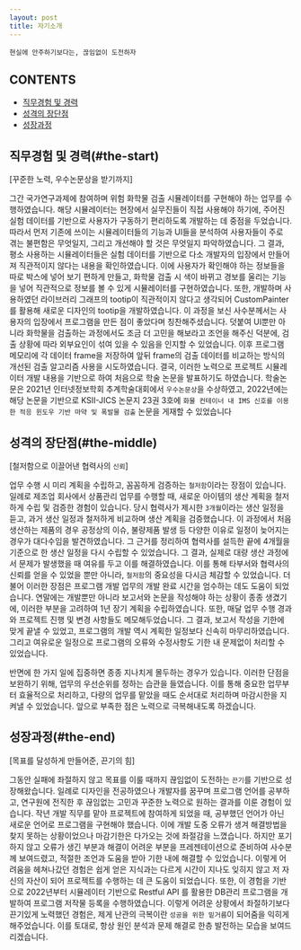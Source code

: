 ```yaml
---
layout: post
title: 자기소개
---
```


`현실에 안주하기보다는, 끊임없이 도전하자`

## CONTENTS
- [직무경험 및 경력](#the-start)
- [성격의 장단점](#the-middle)
- [성장과정](#the-end)

## 직무경험 및 경력(#the-start)

[꾸준한 노력, 우수논문상을 받기까지]

그간 국가연구과제에 참여하며 위험 화학물 검출 시뮬레이터를 구현해야 하는 업무를 수행하였습니다. 해당 시뮬레이터는 현장에서 실무진들이 직접 사용해야 하기에, 주어진 실험 데이터를 기반으로 사용자가 구동하기 편리하도록 개발하는 데 중점을 두었습니다.
따라서 먼저 기존에 쓰이는 시뮬레이터들의 기능과 UI들을 분석하여 사용자들이 주로 겪는 불편함은 무엇일지, 그리고 개선해야 할 것은 무엇일지 파악하였습니다. 그 결과, 평소 사용하는 시뮬레이터들은 실험 데이터를 기반으로 다소 개발자의 입장에서 만들어져 직관적이지 않다는 내용을 확인하였습니다. 이에 사용자가 확인해야 하는 정보들을 따로 박스에 넣어 보기 편하게 만들고, 화학물 검출 시 색이 바뀌고 경보를 울리는 기능을 넣어 직관적으로 정보를 볼 수 있게 시뮬레이터를 구현하였습니다.
또한, 개발하며 사용하였던 라이브러리 그래프의 tootip이 직관적이지 않다고 생각되어 CustomPainter를 활용해 새로운 디자인의 tootip을 개발하였습니다.
이 과정을 보신 사수분께서는 사용자의 입장에서 프로그램을 만든 점이 좋았다며 칭찬해주셨습니다. 덧붙여 UI뿐만 아니라 화학물을 검출하는 과정에서도 조금 더 고민을 해보라고 조언을 해주신 덕분에, 검출 상황에 따라 외부요인이 섞여 있을 수 있음을 인지할 수 있었습니다. 이후 프로그램 메모리에 각 데이터 frame을 저장하여 앞뒤 frame의 검출 데이터를 비교하는 방식의 개선된 검출 알고리즘 사용을 시도하였습니다. 결국, 이러한 노력으로 프로젝트 시뮬레이터 개발 내용을 기반으로 하여 처음으로 학술 논문을 발표하기도 하였습니다. 학술논문은 2021년 인터넷정보학회 추계학술대회에서 `우수논문상`을 수상하였고, 2022년에는 해당 논문을 기반으로 KSII-JICS 논문지 23권 3호에 `화물 컨테이너 내 IMS 신호를 이용한 적응 윈도우 기반 마약 및 폭발물 검출` 논문을 게재할 수 있었습니다

## 성격의 장단점(#the-middle)

[철저함으로 이끌어낸 협력사의 `신뢰`]

업무 수행 시 미리 계획을 수립하고, 꼼꼼하게 검증하는 `철저함`이라는 장점이 있습니다. 일례로 제조업 회사에서 상품관리 업무를 수행할 때, 새로운 아이템의 생산 계획을 철저하게 수립 및 검증한 경험이 있습니다. 당시 협력사가 제시한 `3개월`이라는 생산 일정을 듣고, 과거 생산 일정과 철저하게 비교하며 생산 계획을 검증했습니다. 이 과정에서 처음 생산하는 제품의 경우 공정상의 이슈, 불량제품 발생 등 다양한 이유로 일정이 늦어지는 경우가 대다수임을 발견하였습니다. 그 근거를 정리하여 협력사를 설득한 끝에 4개월을 기준으로 한 생산 일정을 다시 수립할 수 있었습니다. 그 결과, 실제로 대량 생산 과정에서 문제가 발생했을 때 여유를 두고 이를 해결하였습니다. 이를 통해 타부서와 협력사의 신뢰를 얻을 수 있었을 뿐만 아니라, `철저함`의 중요성을 다시금 체감할 수 있었습니다.
더불어 이러한 장점은 프로그램 개발 업무의 개발 완료 시간을 엄수하는 데도 도움이 되었습니다. 연말에는 개발뿐만 아니라 보고서와 논문을 작성해야 하는 상황이 종종 생겼기에, 이러한 부분을 고려하여 1년 장기 계획을 수립하였습니다. 또한, 매달 업무 수행 경과와 프로젝트 진행 및 변경 사항들도 메모해두었습니다. 그 결과, 보고서 작성을 기한에 맞게 끝낼 수 있었고, 프로그램의 개발 역시 계획한 일정보다 신속히 마무리하였습니다. 그리고 여유로운 일정으로 프로그램의 오류와 수정사항도 기한 내 문제없이 처리할 수 있었습니다.

반면에 한 가지 일에 집중하면 종종 지나치게 몰두하는 경우가 있습니다. 이러한 단점을 보완하기 위해, 업무의 우선순위를 정하는 습관을 들였습니다. 이를 통해 중요한 업무부터 효율적으로 처리하고, 다량의 업무를 맡았을 때도 순서대로 처리하며 마감시한을 지켜낼 수 있었습니다. 앞으로 부족한 점은 노력으로 극복해내도록 하겠습니다.

## 성장과정(#the-end)

[목표를 달성하게 만들어준, 끈기의 힘]

그동안 실패에 좌절하지 않고 목표를 이룰 때까지 끊임없이 도전하는 `끈기`를 기반으로 성장해왔습니다. 일례로 디자인을 전공하였으나 개발자를 꿈꾸며 프로그램 언어를 공부하고, 연구원에 전직한 후 끊임없는 고민과 꾸준한 노력으로 원하는 결과를 이룬 경험이 있습니다.
작년 개발 직무를 맡아 프로젝트에 참여하게 되었을 때, 공부했던 언어가 아닌 새로운 언어로 프로그램을 구현해야 했습니다. 이에 개발 도중 오류가 생겨 해결방법을 찾지 못하는 상황이었으나 마감기한은 다가오는 것에 좌절감을 느꼈습니다. 하지만 포기하지 않고 오류가 생긴 부분과 해결이 어려운 부분을 프레젠테이션으로 준비하여 사수분께 보여드렸고, 적절한 조언과 도움을 받아 기한 내에 해결할 수 있었습니다. 이렇게 어려움을 헤쳐나갔던 경험은 쉽게 얻은 지식과는 다르게 시간이 지나도 잊히지 않고 저 자신의 자산이 되어 프로젝트를 수행하는 데 큰 도움이 되었습니다.
또한, 이 경험을 기반으로 2022년부터 시뮬레이터 기반으로 Restful API 를 활용한 DB관리 프로그램을 개발하여 프로그램 저작물 등록을 수행하였습니다. 이렇게 어려운 상황에서 좌절하기보다 끈기있게 노력했던 경험은, 제게 난관의 극복이란 `성공을 위한 밑거름`이 되어줌을 익히게 해주었습니다. 이를 토대로, 항상 원인 분석과 문제 해결로 한층 발전하는 모습을 보여드리겠습니다.
